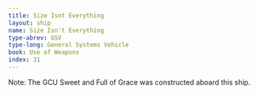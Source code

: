 ```yaml
---
title: Size Isnt Everything
layout: ship
name: Size Isn't Everything
type-abrev: GSV
type-long: General Systems Vehicle
book: Use of Weapons
index: 31
---
```


<span class="note">Note:</span> The GCU Sweet and Full of Grace was constructed aboard this ship.